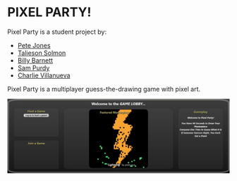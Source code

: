 # PIXEL PARTY!

Pixel Party is a student project by:
* [Pete Jones](https://github.com/pjz987/)
* [Talieson Solmon](https://github.com/Tallieson)
* [Billy Barnett](https://github.com/barnetb)
* [Sam Purdy](https://github.com/Solaros711)
* [Charlie Villanueva](https://github.com/seanyboy1)

Pixel Party is a multiplayer guess-the-drawing game with pixel art.

![](PixelParty.png)